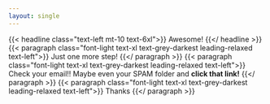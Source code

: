 ```yaml
---
layout: single
---
```

{{< headline class="text-left mt-10 text-6xl">}}
Awesome!
{{</ headline >}}
{{< paragraph class="font-light text-xl text-grey-darkest leading-relaxed text-left">}}
Just one more step!
{{</ paragraph >}}
{{< paragraph class="font-light text-xl text-grey-darkest leading-relaxed text-left">}}
Check your email!! Maybe even your SPAM folder and __click that link!__
{{</ paragraph >}}
{{< paragraph class="font-light text-xl text-grey-darkest leading-relaxed text-left">}}
Thanks
{{</ paragraph >}}
